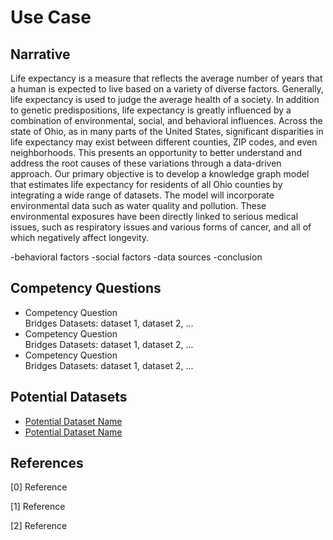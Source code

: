# Use Case
## Narrative
Life expectancy is a measure that reflects the average number of years that a human is expected to live based on a variety of diverse factors. Generally, life expectancy is used to judge the average health of a society.
In addition to genetic predispositions, life expectancy is greatly influenced by a combination of environmental, social, and behavioral influences.
Across the state of Ohio, as in many parts of the United States, significant disparities in life expectancy may exist between different counties, ZIP codes, and even neighborhoods.
This presents an opportunity to better understand and address the root causes of these variations through a data-driven approach.
Our primary objective is to develop a knowledge graph model that estimates life expectancy for residents of all Ohio counties by integrating a wide range of datasets. The model will incorporate environmental data such as water quality and pollution.
These environmental exposures have been directly linked to serious medical issues, such as respiratory issues and various forms of cancer, and all of which negatively affect longevity.

-behavioral factors
-social factors
-data sources
-conclusion


## Competency Questions
* Competency Question<br>
Bridges Datasets: dataset 1, dataset 2, ...
* Competency Question<br>
Bridges Datasets: dataset 1, dataset 2, ...
* Competency Question<br>
Bridges Datasets: dataset 1, dataset 2, ...

## Potential Datasets
* [Potential Dataset Name](https://dataset-link.com/)
* [Potential Dataset Name](https://dataset-link.com/)

## References
<!-- References should follow a consistent format. They should appear in order of appearance in the narrative section. Remove this comment. -->
[0] Reference

[1] Reference

[2] Reference
